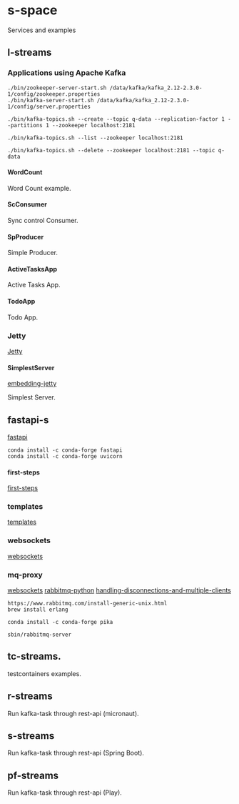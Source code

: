 # s-space
Services and examples

## l-streams

### Applications using Apache Kafka

```
./bin/zookeeper-server-start.sh /data/kafka/kafka_2.12-2.3.0-1/config/zookeeper.properties
./bin/kafka-server-start.sh /data/kafka/kafka_2.12-2.3.0-1/config/server.properties

./bin/kafka-topics.sh --create --topic q-data --replication-factor 1 --partitions 1 --zookeeper localhost:2181

./bin/kafka-topics.sh --list --zookeeper localhost:2181

./bin/kafka-topics.sh --delete --zookeeper localhost:2181 --topic q-data
```

#### WordCount
Word Count example.

#### ScConsumer
Sync control Consumer.

#### SpProducer
Simple Producer.

#### ActiveTasksApp
Active Tasks App.

#### TodoApp
Todo App.

### Jetty
[Jetty](https://www.eclipse.org/jetty/documentation/current/index.html)

#### SimplestServer
[embedding-jetty](https://www.eclipse.org/jetty/documentation/current/embedding-jetty.html)

Simplest Server.

## fastapi-s
[fastapi](https://fastapi.tiangolo.com/)

```
conda install -c conda-forge fastapi
conda install -c conda-forge uvicorn
```

#### first-steps
[first-steps](https://fastapi.tiangolo.com/tutorial/first-steps/)

### templates
[templates](https://fastapi.tiangolo.com/advanced/templates/)

### websockets
[websockets](https://fastapi.tiangolo.com/advanced/websockets/)

### mq-proxy
[websockets](https://websockets.readthedocs.io/en/stable/index.html)
[rabbitmq-python](https://www.rabbitmq.com/tutorials/tutorial-one-python.html)
[handling-disconnections-and-multiple-clients](https://fastapi.tiangolo.com/advanced/websockets/#handling-disconnections-and-multiple-clients)

```
https://www.rabbitmq.com/install-generic-unix.html
brew install erlang
```

```
conda install -c conda-forge pika
```

```
sbin/rabbitmq-server
```

## tc-streams.
testcontainers examples.

## r-streams
Run kafka-task through rest-api (micronaut).

## s-streams
Run kafka-task through rest-api (Spring Boot).

## pf-streams
Run kafka-task through rest-api (Play).



